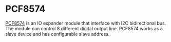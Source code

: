 # PCF8574
[PCF8574](https://www.nxp.com/docs/en/data-sheet/PCF8574_PCF8574A.pdf "PCF8574") is an IO expander module that interface with I2C bidirectional bus. The module can control 8 different digital output line. PCF8574 works as a slave device and has configurable slave address. 
